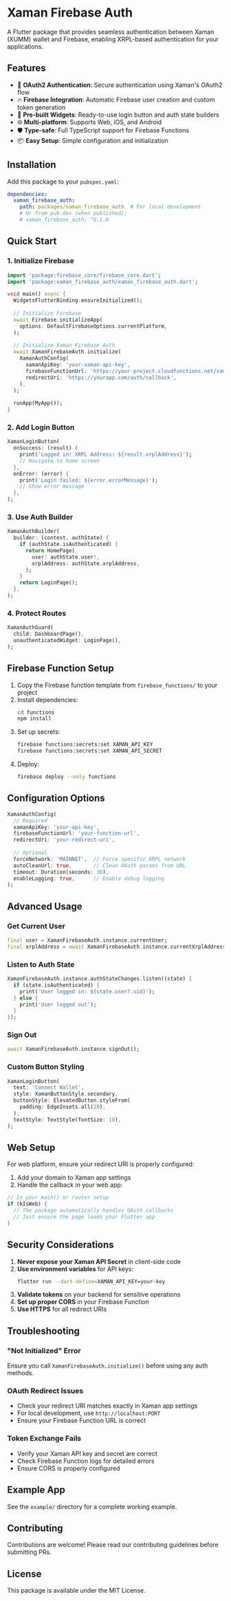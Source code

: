 # Xaman Firebase Auth

A Flutter package that provides seamless authentication between Xaman (XUMM) wallet and Firebase, enabling XRPL-based authentication for your applications.

## Features

- 🔐 **OAuth2 Authentication**: Secure authentication using Xaman's OAuth2 flow
- 🔥 **Firebase Integration**: Automatic Firebase user creation and custom token generation
- 🎨 **Pre-built Widgets**: Ready-to-use login button and auth state builders
- 🌐 **Multi-platform**: Supports Web, iOS, and Android
- 🛡️ **Type-safe**: Full TypeScript support for Firebase Functions
- 📦 **Easy Setup**: Simple configuration and initialization

## Installation

Add this package to your `pubspec.yaml`:

```yaml
dependencies:
  xaman_firebase_auth:
    path: packages/xaman_firebase_auth  # For local development
    # Or from pub.dev (when published):
    # xaman_firebase_auth: ^0.1.0
```

## Quick Start

### 1. Initialize Firebase

```dart
import 'package:firebase_core/firebase_core.dart';
import 'package:xaman_firebase_auth/xaman_firebase_auth.dart';

void main() async {
  WidgetsFlutterBinding.ensureInitialized();
  
  // Initialize Firebase
  await Firebase.initializeApp(
    options: DefaultFirebaseOptions.currentPlatform,
  );
  
  // Initialize Xaman Firebase Auth
  await XamanFirebaseAuth.initialize(
    XamanAuthConfig(
      xamanApiKey: 'your-xaman-api-key',
      firebaseFunctionUrl: 'https://your-project.cloudfunctions.net/xamanAuth',
      redirectUri: 'https://yourapp.com/auth/callback',
    ),
  );
  
  runApp(MyApp());
}
```

### 2. Add Login Button

```dart
XamanLoginButton(
  onSuccess: (result) {
    print('Logged in! XRPL Address: ${result.xrplAddress}');
    // Navigate to home screen
  },
  onError: (error) {
    print('Login failed: ${error.errorMessage}');
    // Show error message
  },
);
```

### 3. Use Auth Builder

```dart
XamanAuthBuilder(
  builder: (context, authState) {
    if (authState.isAuthenticated) {
      return HomePage(
        user: authState.user!,
        xrplAddress: authState.xrplAddress,
      );
    }
    return LoginPage();
  },
);
```

### 4. Protect Routes

```dart
XamanAuthGuard(
  child: DashboardPage(),
  unauthenticatedWidget: LoginPage(),
);
```

## Firebase Function Setup

1. Copy the Firebase function template from `firebase_functions/` to your project
2. Install dependencies:
   ```bash
   cd functions
   npm install
   ```
3. Set up secrets:
   ```bash
   firebase functions:secrets:set XAMAN_API_KEY
   firebase functions:secrets:set XAMAN_API_SECRET
   ```
4. Deploy:
   ```bash
   firebase deploy --only functions
   ```

## Configuration Options

```dart
XamanAuthConfig(
  // Required
  xamanApiKey: 'your-api-key',
  firebaseFunctionUrl: 'your-function-url',
  redirectUri: 'your-redirect-uri',
  
  // Optional
  forceNetwork: 'MAINNET',  // Force specific XRPL network
  autoCleanUrl: true,       // Clean OAuth params from URL
  timeout: Duration(seconds: 30),
  enableLogging: true,      // Enable debug logging
);
```

## Advanced Usage

### Get Current User

```dart
final user = XamanFirebaseAuth.instance.currentUser;
final xrplAddress = await XamanFirebaseAuth.instance.currentXrplAddress;
```

### Listen to Auth State

```dart
XamanFirebaseAuth.instance.authStateChanges.listen((state) {
  if (state.isAuthenticated) {
    print('User logged in: ${state.user?.uid}');
  } else {
    print('User logged out');
  }
});
```

### Sign Out

```dart
await XamanFirebaseAuth.instance.signOut();
```

### Custom Button Styling

```dart
XamanLoginButton(
  text: 'Connect Wallet',
  style: XamanButtonStyle.secondary,
  buttonStyle: ElevatedButton.styleFrom(
    padding: EdgeInsets.all(20),
  ),
  textStyle: TextStyle(fontSize: 18),
);
```

## Web Setup

For web platform, ensure your redirect URI is properly configured:

1. Add your domain to Xaman app settings
2. Handle the callback in your web app:

```dart
// In your main() or router setup
if (kIsWeb) {
  // The package automatically handles OAuth callbacks
  // Just ensure the page loads your Flutter app
}
```

## Security Considerations

1. **Never expose your Xaman API Secret** in client-side code
2. **Use environment variables** for API keys:
   ```bash
   flutter run --dart-define=XAMAN_API_KEY=your-key
   ```
3. **Validate tokens** on your backend for sensitive operations
4. **Set up proper CORS** in your Firebase Function
5. **Use HTTPS** for all redirect URIs

## Troubleshooting

### "Not Initialized" Error
Ensure you call `XamanFirebaseAuth.initialize()` before using any auth methods.

### OAuth Redirect Issues
- Check your redirect URI matches exactly in Xaman app settings
- For local development, use `http://localhost:PORT`
- Ensure your Firebase Function URL is correct

### Token Exchange Fails
- Verify your Xaman API key and secret are correct
- Check Firebase Function logs for detailed errors
- Ensure CORS is properly configured

## Example App

See the `example/` directory for a complete working example.

## Contributing

Contributions are welcome! Please read our contributing guidelines before submitting PRs.

## License

This package is available under the MIT License.